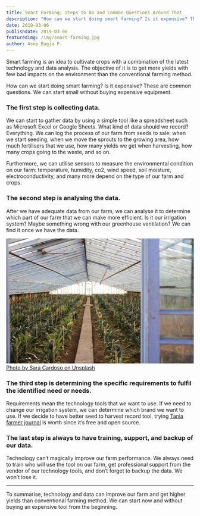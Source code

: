 ```yaml
---
title: Smart Farming; Steps to Do and Common Questions Around That
description: "How can we start doing smart farming? Is it expensive? These are common questions."
date: 2019-03-06
publishdate: 2019-03-06
featuredimg: /img/smart-farming.jpg
author: Asep Bagja P.
---
```


Smart farming is an idea to cultivate crops with a combination of the latest technology and data analysis. The objective of it is to get more yields with few bad impacts on the environment than the conventional farming method.

How can we start doing smart farming? Is it expensive? These are common questions. We can start small without buying expensive equipment.

### The first step is collecting data.

We can start to gather data by using a simple tool like a spreadsheet such as Microsoft Excel or Google Sheets. What kind of data should we record? Everything. We can log the process of our farm from seeds to sale: when we start seeding, when we move the sprouts to the growing area, how much fertilisers that we use, how many yields we get when harvesting, how many crops going to the waste, and so on.

Furthermore, we can utilise sensors to measure the environmental condition on our farm: temperature, humidity, co2, wind speed, soil moisture, electroconductivity, and many more depend on the type of our farm and crops.

### The second step is analysing the data.

After we have adequate data from our farm, we can analyse it to determine which part of our farm that we can make more efficient. Is it our irrigation system? Maybe something wrong with our greenhouse ventilation? We can find it once we have the data.

<img src="/img/smart-farming-saracardoso.jpg">
<a class="small" href="https://unsplash.com/photos/4IDyvYNDXYQ?utm_source=unsplash&utm_medium=referral&utm_content=creditCopyText" alt="Photo by Sara Cardoso on Unsplash">Photo by Sara Cardoso on Unsplash</a>

### The third step is determining the specific requirements to fulfil the identified need or needs.

Requirements mean the technology tools that we want to use. If we need to change our irrigation system, we can determine which brand we want to use. If we decide to have better seed to harvest record tool, trying <a href="https://usetania.org">Tania farmer journal</a> is worth since it’s free and open source.

### The last step is always to have training, support, and backup of our data.

Technology can’t magically improve our farm performance. We always need to train who will use the tool on our farm, get professional support from the vendor of our technology tools, and don’t forget to backup the data. We won’t lose it.

---

To summarise, technology and data can improve our farm and get higher yields than conventional farming method. We can start now and without buying an expensive tool from the beginning.




